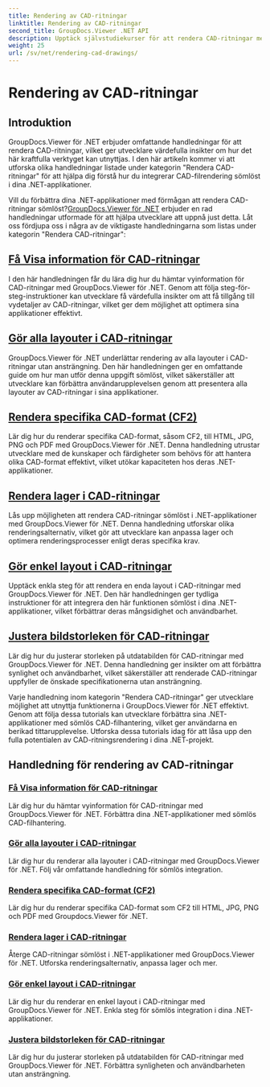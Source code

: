```yaml
---
title: Rendering av CAD-ritningar
linktitle: Rendering av CAD-ritningar
second_title: GroupDocs.Viewer .NET API
description: Upptäck självstudiekurser för att rendera CAD-ritningar med GroupDocs.Viewer för .NET. Lär dig att förbättra .NET-applikationer med sömlös CAD-filhantering.
weight: 25
url: /sv/net/rendering-cad-drawings/
---
```


# Rendering av CAD-ritningar


## Introduktion

GroupDocs.Viewer för .NET erbjuder omfattande handledningar för att rendera CAD-ritningar, vilket ger utvecklare värdefulla insikter om hur det här kraftfulla verktyget kan utnyttjas. I den här artikeln kommer vi att utforska olika handledningar listade under kategorin "Rendera CAD-ritningar" för att hjälpa dig förstå hur du integrerar CAD-filrendering sömlöst i dina .NET-applikationer.

Vill du förbättra dina .NET-applikationer med förmågan att rendera CAD-ritningar sömlöst?[GroupDocs.Viewer för .NET](#) erbjuder en rad handledningar utformade för att hjälpa utvecklare att uppnå just detta. Låt oss fördjupa oss i några av de viktigaste handledningarna som listas under kategorin "Rendera CAD-ritningar":

## [Få Visa information för CAD-ritningar](./get-view-info-cad-drawing/)
I den här handledningen får du lära dig hur du hämtar vyinformation för CAD-ritningar med GroupDocs.Viewer för .NET. Genom att följa steg-för-steg-instruktioner kan utvecklare få värdefulla insikter om att få tillgång till vydetaljer av CAD-ritningar, vilket ger dem möjlighet att optimera sina applikationer effektivt.

## [Gör alla layouter i CAD-ritningar](./render-all-layouts-cad/)
GroupDocs.Viewer för .NET underlättar rendering av alla layouter i CAD-ritningar utan ansträngning. Den här handledningen ger en omfattande guide om hur man utför denna uppgift sömlöst, vilket säkerställer att utvecklare kan förbättra användarupplevelsen genom att presentera alla layouter av CAD-ritningar i sina applikationer.

## [Rendera specifika CAD-format (CF2)](./render-specific-cad-formats/)
Lär dig hur du renderar specifika CAD-format, såsom CF2, till HTML, JPG, PNG och PDF med GroupDocs.Viewer för .NET. Denna handledning utrustar utvecklare med de kunskaper och färdigheter som behövs för att hantera olika CAD-format effektivt, vilket utökar kapaciteten hos deras .NET-applikationer.

## [Rendera lager i CAD-ritningar](./render-layers-cad/)
Lås upp möjligheten att rendera CAD-ritningar sömlöst i .NET-applikationer med GroupDocs.Viewer för .NET. Denna handledning utforskar olika renderingsalternativ, vilket gör att utvecklare kan anpassa lager och optimera renderingsprocesser enligt deras specifika krav.

## [Gör enkel layout i CAD-ritningar](./render-single-layout-cad/)
Upptäck enkla steg för att rendera en enda layout i CAD-ritningar med GroupDocs.Viewer för .NET. Den här handledningen ger tydliga instruktioner för att integrera den här funktionen sömlöst i dina .NET-applikationer, vilket förbättrar deras mångsidighet och användbarhet.

## [Justera bildstorleken för CAD-ritningar](./adjust-output-image-size-cad/)
Lär dig hur du justerar storleken på utdatabilden för CAD-ritningar med GroupDocs.Viewer för .NET. Denna handledning ger insikter om att förbättra synlighet och användbarhet, vilket säkerställer att renderade CAD-ritningar uppfyller de önskade specifikationerna utan ansträngning.

Varje handledning inom kategorin "Rendera CAD-ritningar" ger utvecklare möjlighet att utnyttja funktionerna i GroupDocs.Viewer för .NET effektivt. Genom att följa dessa tutorials kan utvecklare förbättra sina .NET-applikationer med sömlös CAD-filhantering, vilket ger användarna en berikad tittarupplevelse. Utforska dessa tutorials idag för att låsa upp den fulla potentialen av CAD-ritningsrendering i dina .NET-projekt.

## Handledning för rendering av CAD-ritningar
### [Få Visa information för CAD-ritningar](./get-view-info-cad-drawing/)
Lär dig hur du hämtar vyinformation för CAD-ritningar med GroupDocs.Viewer för .NET. Förbättra dina .NET-applikationer med sömlös CAD-filhantering.
### [Gör alla layouter i CAD-ritningar](./render-all-layouts-cad/)
Lär dig hur du renderar alla layouter i CAD-ritningar med GroupDocs.Viewer för .NET. Följ vår omfattande handledning för sömlös integration.
### [Rendera specifika CAD-format (CF2)](./render-specific-cad-formats/)
Lär dig hur du renderar specifika CAD-format som CF2 till HTML, JPG, PNG och PDF med Groupdocs.Viewer för .NET.
### [Rendera lager i CAD-ritningar](./render-layers-cad/)
Återge CAD-ritningar sömlöst i .NET-applikationer med GroupDocs.Viewer för .NET. Utforska renderingsalternativ, anpassa lager och mer.
### [Gör enkel layout i CAD-ritningar](./render-single-layout-cad/)
Lär dig hur du renderar en enkel layout i CAD-ritningar med GroupDocs.Viewer för .NET. Enkla steg för sömlös integration i dina .NET-applikationer.
### [Justera bildstorleken för CAD-ritningar](./adjust-output-image-size-cad/)
Lär dig hur du justerar storleken på utdatabilden för CAD-ritningar med GroupDocs.Viewer för .NET. Förbättra synligheten och användbarheten utan ansträngning.